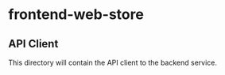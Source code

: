 # frontend-web-store

## API Client

This directory will contain the API client to the backend service.
